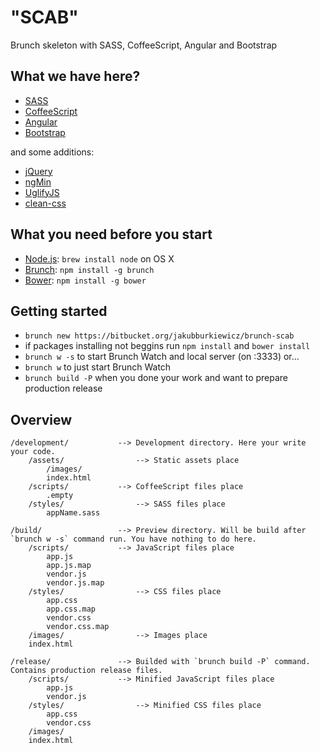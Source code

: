 # "SCAB"
Brunch skeleton with SASS, CoffeeScript, Angular and Bootstrap

## What we have here?
- [SASS](http://sass-lang.com/)
- [CoffeeScript](http://coffeescript.org/)
- [Angular](http://angularjs.org/)
- [Bootstrap](http://getbootstrap.com/)

and some additions:

- [jQuery](http://jquery.com/)
- [ngMin](https://github.com/btford/ngmin)
- [UglifyJS](https://github.com/mishoo/UglifyJS)
- [clean-css](https://github.com/GoalSmashers/clean-css)

## What you need before you start
- [Node.js](http://nodejs.org/): `brew install node` on OS X
- [Brunch](http://brunch.io/): `npm install -g brunch`
- [Bower](http://bower.io/): `npm install -g bower`

## Getting started
- `brunch new https://bitbucket.org/jakubburkiewicz/brunch-scab`
- if packages installing not beggins run `npm install` and `bower install`
- `brunch w -s` to start Brunch Watch and local server (on :3333) or...
- `brunch w` to just start Brunch Watch
- `brunch build -P` when you done your work and want to prepare production release

## Overview
	/development/			--> Development directory. Here your write your code.
		/assets/				--> Static assets place
			/images/
			index.html
		/scripts/			--> CoffeeScript files place
			.empty
		/styles/				--> SASS files place
			appName.sass
			
	/build/					--> Preview directory. Will be build after `brunch w -s` command run. You have nothing to do here.
		/scripts/			--> JavaScript files place
			app.js
			app.js.map
			vendor.js
			vendor.js.map
		/styles/				--> CSS files place
			app.css
			app.css.map
			vendor.css
			vendor.css.map
		/images/				--> Images place
		index.html
			
	/release/				--> Builded with `brunch build -P` command. Contains production release files.
		/scripts/			--> Minified JavaScript files place
			app.js
			vendor.js
		/styles/				--> Minified CSS files place
			app.css
			vendor.css
		/images/
		index.html
		
